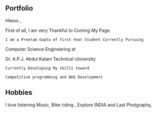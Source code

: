 ## Portfolio

Hlwoo ,
          
 
   First of all, I am very Thankful to Coming My Page.
      
    I am a Preetam Gupta of first Year Student Currently Pursuing
                                           
   Computer Science Engineering at
                                                                              
  Dr. A.P.J. Abdul Kalam Technical University
                                                                                 
                
                
    Currently Developing My skills toward     
    
    Competitive programming and Web Development


## Hobbies

 I love listening Music,
 Bike riding ,
 Explore INDIA and Last
 Photgraphy,
